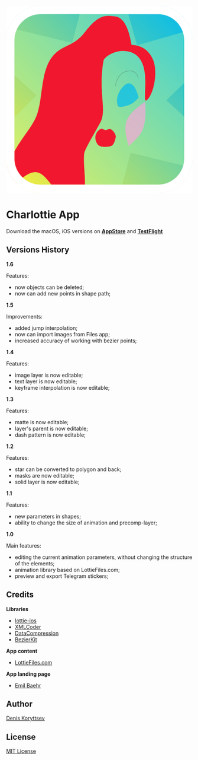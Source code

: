 <p align="center">
    <img src="assets/appicon.png">
</p>

# Charlottie App

Download the macOS, iOS versions on **[AppStore](https://apps.apple.com/app/id1585679549)** and **[TestFlight](https://testflight.apple.com/join/AwyGVVVl)**

## Versions History

**1.6**

Features:
- now objects can be deleted;
- now can add new points in shape path;

**1.5**

Improvements:
- added jump interpolation;
- now can import images from Files app;
- increased accuracy of working with bezier points;

**1.4**

Features:
- image layer is now editable;
- text layer is now editable;
- keyframe interpolation is now editable;

**1.3**

Features:
- matte is now editable;
- layer's parent is now editable;
- dash pattern is now editable;

**1.2**

Features:
- star can be converted to polygon and back;
- masks are now editable;
- solid layer is now editable;

**1.1**

Features:
- new parameters in shapes;
- ability to change the size of animation and precomp-layer;

**1.0**

Main features:

- editing the current animation parameters, without changing the structure of the elements;
- animation library based on LottieFiles.com;
- preview and export Telegram stickers;

## Credits

**Libraries**

- [lottie-ios](https://github.com/airbnb/lottie-ios)
- [XMLCoder](https://github.com/MaxDesiatov/XMLCoder)
- [DataCompression](https://github.com/mw99/DataCompression)
- [BezierKit](https://github.com/hfutrell/BezierKit)

**App content**

- [LottieFiles.com](lottiefiles.com)

**App landing page**

- [Emil Baehr](https://emilbaehr.com/)

## Author
[Denis Koryttsev]()

## License
[MIT License](LICENSE)
